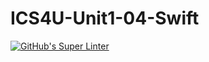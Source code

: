 # ICS4U-Unit1-04-Swift
[![GitHub's Super Linter](https://github.com/<Roman-Cernetchi/ICS4U-Unit1-04-Swift/workflows/GitHub's%20Super%20Linter/badge.svg)](https://github.com/Roman-Cernetchi/ICS4U-Unit1-04-Swift/actions)

